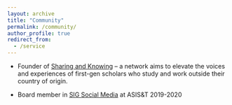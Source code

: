 ```yaml
---
layout: archive
title: "Community"
permalink: /community/
author_profile: true
redirect_from:
  - /service
---
```


* Founder of [Sharing and Knowing](https://sharingandknowing.wordpress.com/) – a network aims to elevate the voices and
experiences of first-gen scholars who study and work outside their country of origin.

* Board member in [SIG Social Media](https://www.asist.org/sig/sigsm/team/) at ASIS&amp;T 2019-2020

